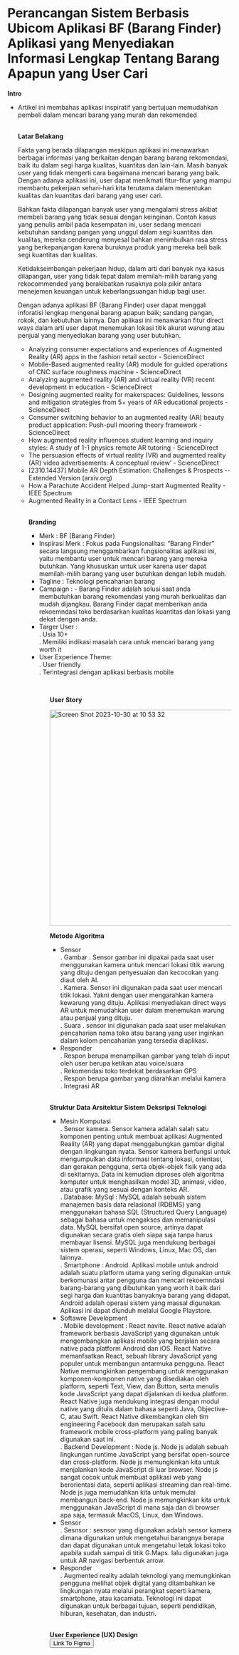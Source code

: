  # Perancangan Sistem Berbasis Ubicom Aplikasi BF (Barang Finder) Aplikasi yang Menyediakan Informasi Lengkap Tentang Barang Apapun yang User Cari

**Intro**

<ul>
    <li> Artikel ini membahas aplikasi inspiratif yang bertujuan memudahkan pembeli dalam mencari barang yang murah dan rekomended
 </li>
</ol>
  
<br>

**Latar Belakang**

<p> Fakta yang berada dilapangan meskipun aplikasi ini menawarkan berbagai informasi yang berkaitan dengan barang barang rekomendasi, baik itu dalam segi harga kualitas, kuantitas dan lain-lain. Masih banyak user yang tidak mengerti cara bagaimana mencari barang yang baik. Dengan adanya aplikasi ini, user dapat menikmati fitur-fitur yang mampu membantu pekerjaan sehari-hari kita terutama dalam menentukan kualitas dan kuantitas dari barang yang user cari. </p>

<p> Bahkan fakta dilapangan banyak user yang mengalami stress akibat membeli barang yang tidak sesuai dengan keinginan. Contoh kasus yang penulis ambil pada kesempatan ini, user sedang mencari kebutuhan sandang pangan yang unggul dalam segi kuantitas dan kualitas, mereka cenderung menyesal bahkan menimbulkan rasa stress yang berkepanjangan karena buruknya produk yang mereka beli baik segi kuantitas dan kualitas. </p>

<p> Ketidakseimbangan pekerjaan hidup, dalam arti dari banyak nya kasus dilapangan, user yang tidak tepat dalam memilah-milih barang yang rekocommended yang berakibatkan rusaknya pola pikir antara menejemen keuangan untuk keberlangsuangan hidup bagi user. </p>

<p> Dengan adanya aplikasi BF (Barang Finder) user dapat menggali inforatisi lengkap mengenai barang apapun baik; sandang pangan, rokok, dan kebutuhan lainnya. Dan aplikasi ini menawarkan fitur direct ways dalam arti user dapat menemukan lokasi titik akurat warung atau penjual yang menyediakan barang yang user butuhkan. </p>

<ul> 
  
  <li> Analyzing consumer expectations and experiences of Augmented Reality (AR) apps in the fashion retail sector - ScienceDirect </li>
  <li> Mobile-Based augmented reality (AR) module for guided operations of CNC surface roughness machine - ScienceDirect </li>
  <li> Analyzing augmented reality (AR) and virtual reality (VR) recent development in education - ScienceDirect </li>
  <li> Designing augmented reality for makerspaces: Guidelines, lessons and mitigation strategies from 5+ years of AR educational projects - ScienceDirect </li>
  <li> Consumer switching behavior to an augmented reality (AR) beauty product application: Push-pull mooring theory framework - ScienceDirect </li>
  <li> How augmented reality influences student learning and inquiry styles: A study of 1-1 physics remote AR tutoring - ScienceDirect </li>
  <li> The persuasion effects of virtual reality (VR) and augmented reality (AR) video advertisements: A conceptual review’ - ScienceDirect </li>
  <li> [2310.14437] Mobile AR Depth Estimation: Challenges & Prospects -- Extended Version (arxiv.org) </li>
  <li> How a Parachute Accident Helped Jump-start Augmented Reality - IEEE Spectrum </li>
  <li> Augmented Reality in a Contact Lens - IEEE Spectrum </li>
</ol>

<br>

**Branding**
 <ul> 
   <li> Merk : BF (Barang Finder) </li>
   <li> Inspirasi Merk : Fokus pada Fungsionalitas: “Barang Finder” secara langsung menggambarkan fungsionalitas aplikasi ini, yaitu membantu user untuk mencari barang yang mereka butuhkan. Yang khususkan untuk user karena user dapat memilah-milih barang yang user butuhkan dengan lebih mudah. </li>
   <li> Tagline : Teknologi pencaharian barang </li>
   <li> Campaign : - Barang Finder adalah solusi saat anda membutuhkan barang rekomendasi yang murah berkualitas dan mudah dijangkau. Barang Finder dapat memberikan anda rekoemndasi toko berdasarkan kualitas kuantitas dan lokasi yang dekat dengan anda. </li>
   <li> Targer User : <br>
      . Usia 10+ <br>
      . Memiliki indikasi masalah cara untuk mencari barang yang worth it 
 </li>
   <li> User Experience Theme: <br>
   . User friendly <br>
   . Terintegrasi dengan aplikasi berbasis mobile
   </li>
   <ol/>
<br>
     
**User Story**

<img width="485" alt="Screen Shot 2023-10-30 at 10 53 32" src="https://github.com/azmialdi67/UbiquitousBF-Barang-Finder-/assets/44902085/45ab7b49-51f2-44b7-88a3-878491641fe2">

**Metode Algoritma**

<ul> 
  <li> Sensor <br>
  . Gambar . Sensor gambar ini dipakai pada saat user menggunakan kamera untuk mencari lokasi titik warung yang dituju dengan penyesuaian dan kecocokan yang diaut oleh AI. <br>
  . Kamera. Sensor ini digunakan pada saat user mencari titik lokasi. Yakni dengan user mengarahkan kamera kewarung yang dituju. Aplikasi menyediakan direct ways AR untuk memudahkan user dalam menemukan warung atau penjual yang dituju. <br>
  . Suara . sensor ini digunakan pada saat user melakukan pencaharian nama toko atau barang yang user inginkan dalam kolom pencaharian yang tersedia diaplikasi.
  </li>
  <li> Responder <br>
  . Respon berupa menampilkan gambar yang telah di input oleh user berupa ketikan atau voice/suara <br>
  . Rekomendasi toko terdekat berdasarkan GPS <br>
  . Respon berupa gambar yang diarahkan melalui kamera <br>
  . Integrasi AR 
  </li>
</ul>
<br>

**Struktur Data**
**Arsitektur Sistem**
**Deksripsi Teknologi**
<ul> 
<li> Mesin Komputasi <br>
. Sensor kamera. Sensor kamera adalah salah satu komponen penting untuk membuat aplikasi Augmented Reality (AR) yang dapat menggabungkan gambar digital dengan lingkungan nyata. Sensor kamera berfungsi untuk mengumpulkan data informasi tentang lokasi, orientasi, dan gerakan pengguna, serta objek-objek fisik yang ada di sekitarnya. Data ini kemudian diproses oleh algoritma komputer untuk menghasilkan model 3D, animasi, video, atau grafik yang sesuai dengan konteks AR. <br>
. Database: MySql : MySQL adalah sebuah sistem manajemen basis data relasional (RDBMS) yang menggunakan bahasa SQL (Structured Query Language) sebagai bahasa untuk mengakses dan memanipulasi data. MySQL bersifat open source, artinya dapat digunakan secara gratis oleh siapa saja tanpa harus membayar lisensi. MySQL juga mendukung berbagai sistem operasi, seperti Windows, Linux, Mac OS, dan lainnya. <br>
. Smartphone : Android. Aplikasi mobile untuk android adalah suatu platform utama yang sering digunakan untuk berkomunasi antar pengguna dan mencari rekoemndasi barang-barang yang dibutuhkan yang worh it baik dari segi harga dan kuantitas banyaknya barang yang didapat. Android adalah operasi sistem yang massal digunakan. Aplikasi ini dapat diunduh melalui Google Playstore. 
 </li>
 <li> Softawre Development <br>
   . Mobile development : React navite. React native adalah framework berbasis JavaScript yang digunakan untuk mengembangkan aplikasi mobile yang berjalan secara native pada platform Android dan iOS. React Native memanfaatkan React, sebuah library JavaScript yang populer untuk membangun antarmuka pengguna. React Native memungkinkan pengembang untuk menggunakan komponen-komponen native yang disediakan oleh platform, seperti Text, View, dan Button, serta menulis kode JavaScript yang dapat dijalankan di kedua platform. React Native juga mendukung integrasi dengan modul native yang ditulis dalam bahasa seperti Java, Objective-C, atau Swift. React Native dikembangkan oleh tim engineering Facebook dan merupakan salah satu framework mobile cross-platform yang paling banyak digunakan saat ini. <br>
   . Backend Development : Node js. Node js adalah sebuah lingkungan runtime JavaScript yang bersifat open-source dan cross-platform. Node js memungkinkan kita untuk menjalankan kode JavaScript di luar browser. Node js sangat cocok untuk membuat aplikasi web yang berorientasi data, seperti aplikasi streaming dan real-time. Node js juga memudahkan kita untuk memulai membangun back-end. Node js memungkinkan kita untuk menggunakan JavaScript di mana saja dan di browser apa saja, termasuk MacOS, Linux, dan Windows.
 </li> 
  <li> Sensor <br>
  . Sesnsor : sesnsor yang digunakan adalah sensor kamera dimana digunakan untuk mengetahui barangnya berapa dan dapat digunakan untuk mengetahui letak lokasi toko apabila sudah sampai di titik G.Maps. lalu digunakan juga untuk AR navigasi berbentuk arrow.
  </li>
  <li> Responder <br>
  . Augmented reality adalah teknologi yang memungkinkan pengguna melihat objek digital yang ditambahkan ke lingkungan nyata melalui perangkat seperti kamera, smartphone, atau kacamata. Teknologi ini dapat digunakan untuk berbagai tujuan, seperti pendidikan, hiburan, kesehatan, dan industri.
  </li>
</ul>
<br>

**User Experience (UX) Design** <br>
  <a href="https://www.figma.com/file/BsRnC0ZG9RBjAcBZDQnw3j/BarangFinder-App?type=whiteboard&node-id=10-2188&t=hoAEtSRaOuFfugUT-0">
    <button> Link To Figma </button>
  </a> 













